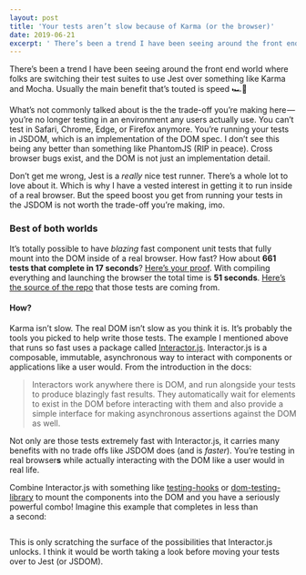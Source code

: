 ```yaml
---
layout: post
title: 'Your tests aren’t slow because of Karma (or the browser)'
date: 2019-06-21
excerpt: ' There’s been a trend I have been seeing around the front end world where folks are switching their test suites to use Jest over something like Karma and Mocha. Usually the main benefit that’s touted is speed&nbsp;🏎💨  What...'
---
```


 <p>There’s been a trend I have been seeing around the front end world where folks are switching their test suites to use Jest over something like Karma and Mocha. Usually the main benefit that’s touted is speed 🏎💨</p><p>What’s not commonly talked about is the the trade-off you’re making here — you’re no longer testing in an environment any users actually use. You can’t test in Safari, Chrome, Edge, or Firefox anymore. You’re running your tests in JSDOM, which is an implementation of the DOM spec. I don’t see this being any better than something like PhantomJS (RIP in peace). Cross browser bugs exist, and the DOM is not just an implementation detail.</p><p>Don’t get me wrong, Jest is a <em>really</em> nice test runner. There’s a whole lot to love about it. Which is why I have a vested interest in getting it to run inside of a real browser. But the speed boost you get from running your tests in the JSDOM is not worth the trade-off you’re making, imo.</p><h3>Best of both worlds</h3><p>It’s totally possible to have <em>blazing</em> fast component unit tests that fully mount into the DOM inside of a real browser. How fast? How about <strong>661 tests that complete in 17 seconds</strong>? <a href="https://jenkins-aws.indexdata.com/blue/organizations/jenkins/folio-org%2Fstripes-components/detail/master/815/pipeline/67/">Here’s your proof</a>. With compiling everything and launching the browser the total time is <strong>51 seconds</strong>. <a href="https://github.com/folio-org/stripes-components">Here’s the source of the repo</a> that those tests are coming from.</p><h4>How?</h4><p>Karma isn’t slow. The real DOM isn’t slow as you think it is. It’s probably the tools you picked to help write those tests. The example I mentioned above that runs so fast uses a package called <a href="https://interactorjs.io">Interactor.js</a>. Interactor.js is a composable, immutable, asynchronous way to interact with components or applications like a user would. From the introduction in the docs:</p><blockquote>Interactors work anywhere there is DOM, and run alongside your tests to produce blazingly fast results. They automatically wait for elements to exist in the DOM before interacting with them and also provide a simple interface for making asynchronous assertions against the DOM as well.</blockquote><p>Not only are those tests extremely fast with Interactor.js, it carries many benefits with no trade offs like JSDOM does (and is <em>faster</em>). You’re testing in real browser<strong>s</strong> while actually interacting with the DOM like a user would in real life.</p><p>Combine Interactor.js with something like <a href="https://github.com/wwilsman/testing-hooks">testing-hooks</a> or <a href="https://github.com/testing-library/dom-testing-library">dom-testing-library</a> to mount the components into the DOM and you have a seriously powerful combo! Imagine this example that completes in less than a second:</p><iframe src="" width="0" height="0" frameborder="0" scrolling="no"><a href="https://medium.com/media/ad7de3959f25b90eced8b01e5560c815/href">https://medium.com/media/ad7de3959f25b90eced8b01e5560c815/href</a></iframe><p>This is only scratching the surface of the possibilities that Interactor.js unlocks. I think it would be worth taking a look before moving your tests over to Jest (or JSDOM).</p><img src="https://medium.com/_/stat?event=post.clientViewed&referrerSource=full_rss&postId=dd4347296991" width="1" height="1" alt="">
